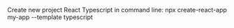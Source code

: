 Create new project React Typescript in command line:
npx create-react-app my-app --template typescript